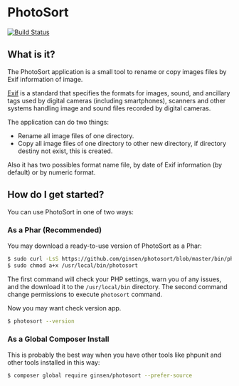 PhotoSort
=========

[![Build Status](https://travis-ci.org/ginsen/photosort.svg?branch=master)](https://travis-ci.org/ginsen/photosort)


What is it?
-----------
The PhotoSort application is a small tool to rename or copy images files by Exif information of image.

[Exif](http://en.wikipedia.org/wiki/Exchangeable_image_file_format) is a standard that specifies the formats for images,
sound, and ancillary tags used by digital cameras (including smartphones), scanners and other systems handling image and
sound files recorded by digital cameras.

The application can do two things:

- Rename all image files of one directory.
- Copy all image files of one directory to other new directory, if directory destiny not exist, this is created.

Also it has two possibles format name file, by date of Exif information (by default) or by numeric format.


How do I get started?
---------------------

You can use PhotoSort in one of two ways:

### As a Phar (Recommended)

You may download a ready-to-use version of PhotoSort as a Phar:

```bash
$ sudo curl -LsS https://github.com/ginsen/photosort/blob/master/bin/photosort.phar?raw=true -o /usr/local/bin/photosort
$ sudo chmod a+x /usr/local/bin/photosort
```

The first command will check your PHP settings, warn you of any issues, and the download it to the `/usr/local/bin` directory.
The second command change permissions to execute `photosort` command.

Now you may want check version app.

```bash
$ photosort --version
```

### As a Global Composer Install

This is probably the best way when you have other tools like phpunit and other tools installed in this way:

```bash
$ composer global require ginsen/photosort --prefer-source
```